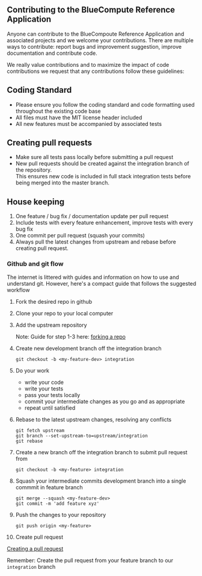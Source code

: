 ## Contributing to the BlueCompute Reference Application
Anyone can contribute to the BlueCompoute Reference Application and associated projects and we welcome your contributions.
There are multiple ways to contribute: report bugs and improvement suggestion, improve documentation and contribute code.

We really value contributions and to maximize the impact of code contributions we request that any contributions follow these guidelines:

## Coding Standard 
- Please ensure you follow the coding standard and code formatting used throughout the existing code base
- All files must have the MIT license header included
- All new features must be accompanied by associated tests

## Creating pull requests
- Make sure all tests pass locally before submitting a pull request
- New pull requests should be created against the integration branch of the repository.   
  This ensures new code is included in full stack integration tests before being merged into the master branch.


## House keeping

1. One feature / bug fix / documentation update per pull request
2. Include tests with every feature enhancement, improve tests with every bug fix
3. One commit per pull request (squash your commits)
4. Always pull the latest changes from upstream and rebase before creating pull request. 


### Github and git flow
The internet is littered with guides and information on how to use and understand git.
However, here's a compact guide that follows the suggested workflow

1. Fork the desired repo in github

        
2. Clone your repo to your local computer


3. Add the upstream repository

    Note: Guide for step 1-3 here: [forking a repo](https://help.github.com/articles/fork-a-repo/)

4. Create new development branch off the integration branch

    ```
    git checkout -b <my-feature-dev> integration
    ```
5. Do your work
   - write your code
   - write your tests
   - pass your tests locally
   - commit your intermediate changes as you go and as appropriate
   - repeat until satisfied

6. Rebase to the latest upstream changes, resolving any conflicts

    ```
    git fetch upstream
    git branch --set-upstream-to=upstream/integration
    git rebase
    ```

7. Create a new branch off the integration branch to submit pull request from
    
    ```
    git checkout -b <my-feature> integration
    ```

8. Squash your intermediate commits development branch into a single commmit in feature branch

    ```
    git merge --squash <my-feature-dev>
    git commit -m 'add feature xyz'
    ```


9. Push the changes to your repository

    ```
    git push origin <my-feature>
    ```

10. Create pull request

[Creating a pull request](https://help.github.com/articles/creating-a-pull-request/)

Remember: Create the pull request from your feature branch to our `integration` branch

